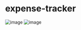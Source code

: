 # expense-tracker
![image](https://github.com/ithinksodigital/expense-tracker/assets/20691432/05ea8129-8c33-4fd4-b5db-4155aa35a97b)
![image](https://github.com/ithinksodigital/expense-tracker/assets/20691432/46893ba2-2d0b-441d-926c-9e899e11d5db)


